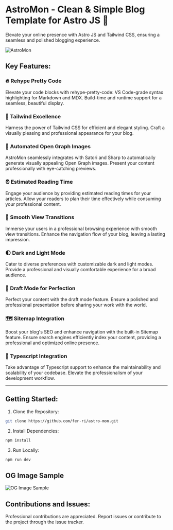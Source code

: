 # AstroMon - Clean & Simple Blog Template for Astro JS 🚀

Elevate your online presence with Astro JS and Tailwind CSS, ensuring a seamless and polished blogging experience.

![AstroMon](https://astro-mon.vercel.app/og.png)

## Key Features:

### 🔥 Rehype Pretty Code

Elevate your code blocks with rehype-pretty-code: VS Code-grade syntax highlighting for Markdown and MDX. Build-time and runtime support for a seamless, beautiful display.

### 🎨 Tailwind Excellence

Harness the power of Tailwind CSS for efficient and elegant styling. Craft a visually pleasing and professional appearance for your blog.

### 🌠 Automated Open Graph Images

AstroMon seamlessly integrates with Satori and Sharp to automatically generate visually appealing Open Graph images. Present your content professionally with eye-catching previews.

### ⏰ Estimated Reading Time

Engage your audience by providing estimated reading times for your articles. Allow your readers to plan their time effectively while consuming your professional content.

### 🌟 Smooth View Transitions

Immerse your users in a professional browsing experience with smooth view transitions. Enhance the navigation flow of your blog, leaving a lasting impression.

### 🌓 Dark and Light Mode

Cater to diverse preferences with customizable dark and light modes. Provide a professional and visually comfortable experience for a broad audience.

### 🚀 Draft Mode for Perfection

Perfect your content with the draft mode feature. Ensure a polished and professional presentation before sharing your work with the world.

### 🗺 Sitemap Integration

Boost your blog's SEO and enhance navigation with the built-in Sitemap feature. Ensure search engines efficiently index your content, providing a professional and optimized online presence.

### 📜 Typescript Integration

Take advantage of Typescript support to enhance the maintainability and scalability of your codebase. Elevate the professionalism of your development workflow.

---

## Getting Started:

1. Clone the Repository:

```bash
git clone https://github.com/fer-ri/astro-mon.git
```

2. Install Dependencies:

```bash
npm install
```

3. Run Locally:

```bash
npm run dev
```

## OG Image Sample

![OG Image Sample](https://astro-mon.vercel.app/consectetur-adipiscing-elit.png)

## Contributions and Issues:

Professional contributions are appreciated. Report issues or contribute to the project through the issue tracker.
